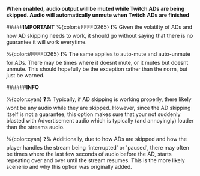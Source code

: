 **When enabled, audio output will be muted while Twitch ADs are being skipped. Audio will automatically unmute when Twitch ADs are finished**

#####__IMPORTANT__
%{color:#FFFFD265} ❗% Given the volatilty of ADs and how AD skipping needs to work, it should go without saying that there is no guarantee it will work everytime. 

%{color:#FFFFD265} ❗% The same applies to auto-mute and auto-unmute for ADs. There may be times where it doesnt mute, or it mutes but doesnt unmute. This should hopefully be the exception rather than the norm, but just be warned.  

######__INFO__

%{color:cyan} ❓% Typically, if AD skipping is working properly, there likely wont be any audio while they are skipped. However, since the AD skipping itself is not a guarantee, this option makes sure that your not suddenly blasted with Advertisement audio which is typically (and annoyingly) louder than the streams audio.

%{color:cyan} ❓% Additionally, due to how ADs are skipped and how the player handles the stream being 'interrupted' or 'paused', there may often be times where the last few seconds of audio before the AD, starts repeating over and over until the stream resumes. This is the more likely scenerio and why this option was originally added. 

